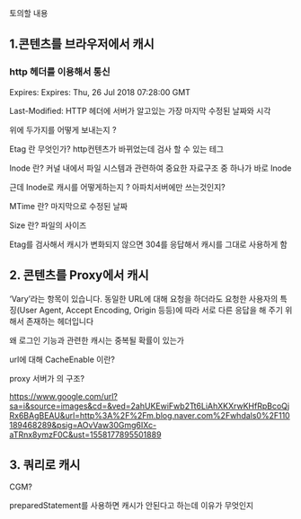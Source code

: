 
토의할 내용

## 1.콘텐츠를 브라우저에서 캐시

### http 헤더를 이용해서 통신

Expires: Expires: Thu, 26 Jul 2018 07:28:00 GMT

Last-Modified: HTTP 헤더에 서버가 알고있는 가장 마지막 수정된 날짜와 시각

위에 두가지를 어떻게 보내는지 ? 

Etag 란 무엇인가? http컨텐츠가 바뀌었는데 검사 할 수 있는 테그

Inode 란? 커널 내에서 파일 시스템과 관련하여 중요한 자료구조 중 하나가 바로 Inode

근데 Inode로 캐시를 어떻게하는지 ?
아파치서버에만 쓰는것인지?

MTime 란? 마지막으로 수정된 날짜

Size 란? 파일의 사이즈

Etag를 검사해서 캐시가 변화되지 않으면 304를 응답해서 캐시를 그대로 사용하게 함

## 2. 콘텐츠를 Proxy에서 캐시

‘Vary’라는 항목이 있습니다. 동일한 URL에 대해 요청을 하더라도 요청한 사용자의 특징(User Agent, Accept Encoding, Origin 등등)에 따라 서로 다른 응답을 해 주기 위해서 존재하는 헤더입니다


왜 로그인 기능과 관련한 캐시는 중복될 확률이 있는가

url에 대해 CacheEnable 이란?

proxy 서버가 의 구조?


https://www.google.com/url?sa=i&source=images&cd=&ved=2ahUKEwiFwb2Tt6LiAhXKXrwKHfRpBcoQjRx6BAgBEAU&url=http%3A%2F%2Fm.blog.naver.com%2Fwhdals0%2F110189468289&psig=AOvVaw30Gmg6IXc-aTRnx8ymzF0C&ust=1558177895501889


## 3. 쿼리로 캐시

CGM?

preparedStatement를 사용하면 캐시가 안된다고 하는데 이유가 무엇인지

